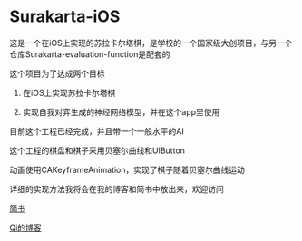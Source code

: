 # Surakarta-iOS

这是一个在iOS上实现的苏拉卡尔塔棋，是学校的一个国家级大创项目，与另一个仓库Surakarta-evaluation-function是配套的

这个项目为了达成两个目标

1. 在iOS上实现苏拉卡尔塔棋

2. 实现自我对弈生成的神经网络模型，并在这个app里使用

目前这个工程已经完成，并且带一个一般水平的AI

这个工程的棋盘和棋子采用贝塞尔曲线和UIButton

动画使用CAKeyframeAnimation，实现了棋子随着贝塞尔曲线运动

详细的实现方法我将会在我的博客和简书中放出来，欢迎访问

[简书](https://www.jianshu.com/u/6d025dc6ea64)

[Qi的博客](http://www.qyizhong.cn)
